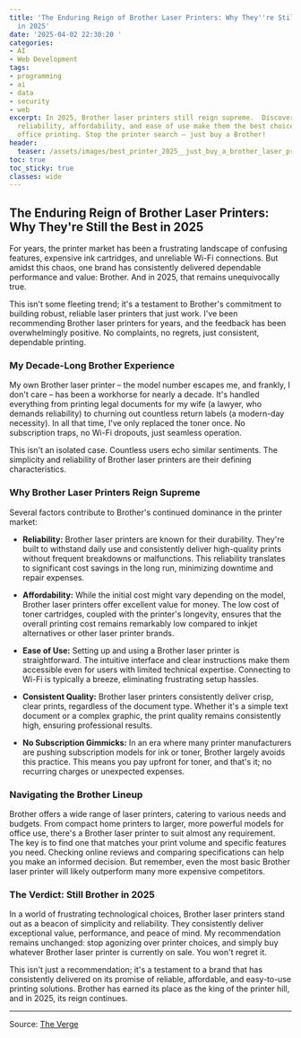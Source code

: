 ```yaml
---
title: 'The Enduring Reign of Brother Laser Printers: Why They''re Still the Best
  in 2025'
date: '2025-04-02 22:30:20 '
categories:
- AI
- Web Development
tags:
- programming
- ai
- data
- security
- web
excerpt: In 2025, Brother laser printers still reign supreme.  Discover why their
  reliability, affordability, and ease of use make them the best choice for home and
  office printing. Stop the printer search – just buy a Brother!
header:
  teaser: /assets/images/best_printer_2025__just_buy_a_brother_laser_printe_20250402223020.png
toc: true
toc_sticky: true
classes: wide
---
```


## The Enduring Reign of Brother Laser Printers: Why They're Still the Best in 2025

For years, the printer market has been a frustrating landscape of confusing features, expensive ink cartridges, and unreliable Wi-Fi connections.  But amidst this chaos, one brand has consistently delivered dependable performance and value: Brother.  And in 2025, that remains unequivocally true.

This isn't some fleeting trend; it's a testament to Brother's commitment to building robust, reliable laser printers that just work.  I've been recommending Brother laser printers for years, and the feedback has been overwhelmingly positive.  No complaints, no regrets, just consistent, dependable printing.

### My Decade-Long Brother Experience

My own Brother laser printer – the model number escapes me, and frankly, I don't care – has been a workhorse for nearly a decade.  It's handled everything from printing legal documents for my wife (a lawyer, who demands reliability) to churning out countless return labels (a modern-day necessity).  In all that time, I've only replaced the toner once.  No subscription traps, no Wi-Fi dropouts, just seamless operation.

This isn't an isolated case.  Countless users echo similar sentiments.  The simplicity and reliability of Brother laser printers are their defining characteristics.

### Why Brother Laser Printers Reign Supreme

Several factors contribute to Brother's continued dominance in the printer market:

* **Reliability:** Brother laser printers are known for their durability. They're built to withstand daily use and consistently deliver high-quality prints without frequent breakdowns or malfunctions. This reliability translates to significant cost savings in the long run, minimizing downtime and repair expenses.

* **Affordability:** While the initial cost might vary depending on the model, Brother laser printers offer excellent value for money.  The low cost of toner cartridges, coupled with the printer's longevity, ensures that the overall printing cost remains remarkably low compared to inkjet alternatives or other laser printer brands.

* **Ease of Use:** Setting up and using a Brother laser printer is straightforward.  The intuitive interface and clear instructions make them accessible even for users with limited technical expertise.  Connecting to Wi-Fi is typically a breeze, eliminating frustrating setup hassles.

* **Consistent Quality:** Brother laser printers consistently deliver crisp, clear prints, regardless of the document type.  Whether it's a simple text document or a complex graphic, the print quality remains consistently high, ensuring professional results.

* **No Subscription Gimmicks:**  In an era where many printer manufacturers are pushing subscription models for ink or toner, Brother largely avoids this practice. This means you pay upfront for toner, and that's it; no recurring charges or unexpected expenses.

### Navigating the Brother Lineup

Brother offers a wide range of laser printers, catering to various needs and budgets.  From compact home printers to larger, more powerful models for office use, there's a Brother laser printer to suit almost any requirement.  The key is to find one that matches your print volume and specific features you need.  Checking online reviews and comparing specifications can help you make an informed decision.  But remember, even the most basic Brother laser printer will likely outperform many more expensive competitors.

### The Verdict:  Still Brother in 2025

In a world of frustrating technological choices, Brother laser printers stand out as a beacon of simplicity and reliability.  They consistently deliver exceptional value, performance, and peace of mind.  My recommendation remains unchanged:  stop agonizing over printer choices, and simply buy whatever Brother laser printer is currently on sale. You won't regret it.

This isn't just a recommendation; it's a testament to a brand that has consistently delivered on its promise of reliable, affordable, and easy-to-use printing solutions.  Brother has earned its place as the king of the printer hill, and in 2025, its reign continues.


---

Source: [The Verge](https://www.theverge.com/tech/641940/best-printer-2025-just-buy-a-brother-laser-printer-middle-finger-in-the-air)